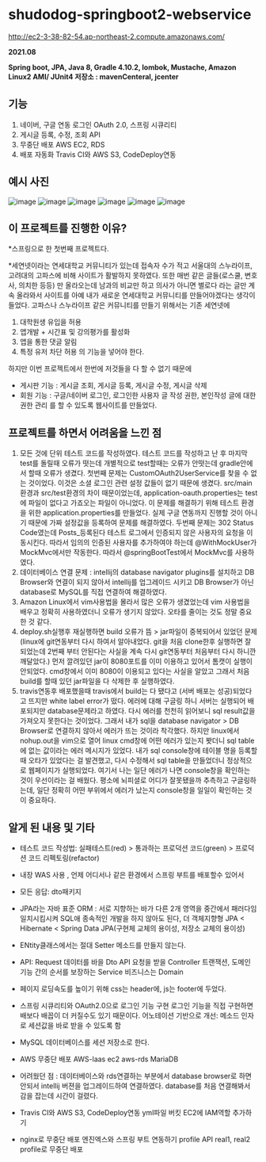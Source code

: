 # shudodog-springboot2-webservice
http://ec2-3-38-82-54.ap-northeast-2.compute.amazonaws.com/

**2021.08**

**Spring boot, JPA, Java 8, Gradle 4.10.2, lombok, Mustache, Amazon Linux2 AMI/ JUnit4 저장소 : mavenCenteral, jcenter**

## 기능
1. 네이버, 구글 연동 로그인 OAuth 2.0, 스프링 시큐리티
2. 게시글 등록, 수정, 조회 API 
3. 무중단 배포 AWS EC2, RDS
4. 배포 자동화 Travis CI와 AWS S3, CodeDeploy연동

## 예시 사진
![image](https://user-images.githubusercontent.com/76150392/130751151-463ce1e3-a4a2-43dc-ab37-05143f2c1ad0.png)
![image](https://user-images.githubusercontent.com/76150392/130751238-69c6ac1c-50af-4ef1-aa1f-e84fc81ffdca.png)
![image](https://user-images.githubusercontent.com/76150392/130751334-f48ef1c9-821c-4c07-9c9d-a6476bb482d2.png)
![image](https://user-images.githubusercontent.com/76150392/130751446-c7a9f660-b9d8-4422-87f7-688880e5cd3d.png)
![image](https://user-images.githubusercontent.com/76150392/130751490-4aad6284-8652-4748-bf6d-43a5605d8979.png)
![image](https://user-images.githubusercontent.com/76150392/130751763-c8074e00-43ef-4bc8-9e1a-a632b3b66827.png)



## 이 프로젝트를 진행한 이유?
*스프링으로 한 첫번째 프로젝트다.

*세연넷이라는 연세대학교 커뮤니티가 있는데 접속자 수가 적고 서울대의 스누라이프, 고려대의 고파스에 비해 사이트가 활발하지 못하였다.
또한 매번 같은 글들(로스쿨, 변호사, 의치한 등등) 만 올라오는데 남과의 비교만 하고 의사가 아니면 별로다 라는 글만 계속 올라와서 사이트를 아예
내가 새로운 연세대학교 커뮤니티를 만들어야겠다는 생각이 들었다.
고파스나 스누라이프 같은 커뮤니티를 만들기 위해서는 기존 세연넷에
1. 대학원생 유입을 허용
2. 앱개발 + 시간표 및 강의평가를 활성화
3. 앱을 통한 댓글 알림
4. 특정 유저 차단 허용
의 기능을 넣어야 한다.

하지만 이번 프로젝트에서 한번에 저것들을 다 할 수 없기 때문에 

* 게시판 기능 : 게시글 조회, 게시글 등록, 게시글 수정, 게시글 삭제
* 회원 기능 : 구글/네이버 로그인, 로그인한 사용자 글 작성 권한, 본인작성 글에 대한 권한 관리
를 할 수 있도록 웹사이트를 만들었다.

## 프로젝트를 하면서 어려움을 느낀 점
1. 모든 것에 단위 테스트 코드를 작성하였다. 테스트 코드를 작성하고 난 후 마지막 test를 돌릴때 오류가 떳는데 개별적으로 test할때는 오류가 안떳는데 gradle안에서 할때 오류가 생겼다. 첫번째 문제는 CustomOAuth2UserService를 찾을 수 없는 것이었다. 이것은 소셜 로그인 관련 설정 값들이 없기 때문에 생겼다. src/main 환경과 src/test환경의 차이 때문이었는데, application-oauth.properties는 test에 파일이 없다고 가죠오는 파일이 아니었다. 이 문제를 해결하기 위해 테스트 환경을 위한 application.properties를 만들었다. 실제 구글 연동까지 진행할 것이 아니기 때문에 가짜 설정값을 등록하여 문제를 해결하였다. 두번째 문제는 302 Status Code였는데 Posts_등록된다 테스트 로그에서 인증되지 않은 사용자의 요청을 이동시킨다. 따라서 임의의 인증된 사용자를 추가하여야 하는데 @WithMockUser가 MockMvc에서만 작동한다. 따라서 @springBootTest에서 MockMvc를 사용하였다.
2. 데이터베이스 연결 문제 : intellij의 database navigator plugins를 설치하고 DB Browser와 연결이 되지 않아서 intellij를 업그레이드 시키고 DB Browser가 아닌 database로 MySQL를 직접 연결하여 해결하였다.
3. Amazon Linux에서 vim사용법을 몰라서 많은 오류가 생겼었는데 vim 사용법을 배우고 정확히 사용하였더니 오류가 생기지 않았다. 오타를 줄이는 것도 정말 중요한 것 같다.
4. deploy.sh실행후 재실행하면  build 오류가 뜸 > jar파일이 중복되어서 있었던 문제(linux에 git연동부터 다시 하여서 알아내었다. git을 처음 clone한후 실행하면 잘 되었는데 2번째 부터 안된다는 사실을 계속 다시 git연동부터 처음부터 다시 하니깐 깨달았다.) 먼저 깔려있던 jar이 8080포트를 이미 이용하고 있어서 톰캣이 실행이 안되었다. cmd창에서 이미
8080이 이용되고 있다는 사실을 알았고 그래서 처음 build를 할때 있던 jar파일을 다 삭제한 후 실행하였다.
5. travis연동후 배포했을때 travis에서 build는 다 됐다고 (서버 배포는 성공)되었다고 뜨지만 white label error가 떴다. 에러에 대해 구글링 하니 서버는 실행되어 배포되지만 database문제라고 하였다. 다시 에러를 천천히 읽어보니 sql result값을 가져오지 못한다는 것이었다. 그래서 내가 sql을 database navigator > DB Browser로 연결하지 않아서 에러가 뜨는 것이라 착각했다. 하지만 linux에서 nohup.out을 vim으로 열어 linux cmd창에 어떤 에러가 있는지 봣더니 sql table에 없는 값이라는 에러 메시지가 있었다. 내가 sql console창에 테이블 명을 등록할때 오타가 있었다는 걸 발견했고, 다시 수정해서 sql table을 만들었더니 정상적으로 웹페이지가 실행되었다. 여기서 나는 일단 에러가 나면 console창을 확인하는 것이 우선이라는 걸 배웠다. 평소에 뇌피셜로 어디가 잘못됐을까 추측하고 구글링하는데, 일단 정확히 어떤 부위에서 에러가 났는지 console창을 일일이 확인하는 것이 중요하다.

## 알게 된 내용 및 기타
* 테스트 코드 작성법: 실패테스트(red) > 통과하는 프로덕션 코드(green) > 프로덕션 코드 리펙토링(refactor)
* 내장 WAS 사용 , 언제 어디서나 같은 환경에서 스프링 부트를 배포할수 있어서
* 모든 응답: dto패키지

* JPA라는 자바 표준 ORM : 서로 지향하는 바가 다른 2개 영역을 중간에서 패러다임 일치시킴시켜 SQL애 종속적인 개발을 하지 않아도 된다, 더 객체지향형
JPA < Hibernate < Spring Data JPA(구현체 교체의 용이성, 저장소 교체의 용이성)

* ENtity클래스에서는 절대 Setter 메소드를 만들지 않는다.


* API:
Request 데이터를 바을 Dto
API 요청을 받을 Controller
트랜잭션, 도메인 기능 간의 순서를 보장하는 Service
비즈니스는 Domain

* 페이지 로딩속도를 높이기 위해 css는 header에, js는 footer에 두었다.

* 스프링 시큐리티와 OAuth2.0으로 로그인 기능 구현
로그인 기능을 직접 구현하면 배보다 배꼽이 더 커질수도 있기 때문이다.
어노테이션 기반으로 개선: 메소드 인자로 세션값을 바로 받을 수 있도록 함

* MySQL 데이터베이스를 세션 저장소로 한다.

* AWS 무중단 배포
AWS-laas
ec2
aws-rds
MariaDB
* 어려웠던 점 : 데이터베이스와 rds연결하는 부분에서 database browser로 하면 안되서 intellij 버젼을 업그레이드하여 연결하였다.
database를 처음 연결해봐서 감을 잡는데 시간이 걸렸다.

* Travis CI와 AWS S3, CodeDeploy연동
yml파일
버킷
EC2에 IAM역할 추가하기

* nginx로 무중단 배포
엔진엑스와 스프링 부트 연동하기
profile API
real1, real2 profile로 무중단 배포
